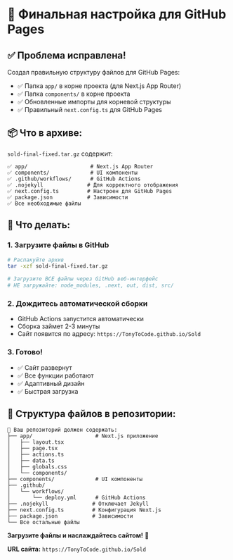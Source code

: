 # 🚀 Финальная настройка для GitHub Pages

## ✅ **Проблема исправлена!**

Создал правильную структуру файлов для GitHub Pages:
- ✅ Папка `app/` в корне проекта (для Next.js App Router)
- ✅ Папка `components/` в корне проекта
- ✅ Обновленные импорты для корневой структуры
- ✅ Правильный `next.config.ts` для GitHub Pages

## 📦 **Что в архиве:**

`sold-final-fixed.tar.gz` содержит:
```
✅ app/                    # Next.js App Router
✅ components/             # UI компоненты
✅ .github/workflows/      # GitHub Actions
✅ .nojekyll              # Для корректного отображения
✅ next.config.ts         # Настроен для GitHub Pages
✅ package.json           # Зависимости
✅ Все необходимые файлы
```

## 🚀 **Что делать:**

### **1. Загрузите файлы в GitHub**
```bash
# Распакуйте архив
tar -xzf sold-final-fixed.tar.gz

# Загрузите ВСЕ файлы через GitHub веб-интерфейс
# НЕ загружайте: node_modules, .next, out, dist, src/
```

### **2. Дождитесь автоматической сборки**
- GitHub Actions запустится автоматически
- Сборка займет 2-3 минуты
- Сайт появится по адресу: `https://TonyToCode.github.io/Sold`

### **3. Готово!**
- ✅ Сайт развернут
- ✅ Все функции работают
- ✅ Адаптивный дизайн
- ✅ Быстрая загрузка

## 🎯 **Структура файлов в репозитории:**

```
📁 Ваш репозиторий должен содержать:
├── app/                    # Next.js приложение
│   ├── layout.tsx
│   ├── page.tsx
│   ├── actions.ts
│   ├── data.ts
│   ├── globals.css
│   └── components/
├── components/             # UI компоненты
├── .github/
│   └── workflows/
│       └── deploy.yml      # GitHub Actions
├── .nojekyll              # Отключает Jekyll
├── next.config.ts         # Конфигурация Next.js
├── package.json           # Зависимости
└── Все остальные файлы
```

**Загрузите файлы и наслаждайтесь сайтом!** 🎉

**URL сайта:** `https://TonyToCode.github.io/Sold`
